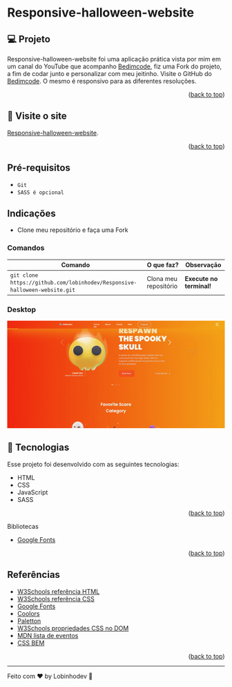 # Responsive-halloween-website

## 💻 Projeto

Responsive-halloween-website foi uma aplicação prática vista por mim em um canal do YouTube que acompanho [Bedimcode](https://www.youtube.com/c/Bedimcode), fiz uma Fork do projeto, a fim de codar junto e personalizar com meu jeitinho. Visite o GitHub do [Bedimcode](https://github.com/bedimcode/responsive-halloween-website). O mesmo é responsivo para as diferentes resoluções.

<p align="right">(<a href="#top">back to top</a>)</p>

## 📢 Visite o site

[Responsive-halloween-website](https://lobinhodev.github.io/Responsive-halloween-website/).

<p align="right">(<a href="#top">back to top</a>)</p>

## Pré-requisitos

-   `Git`
-   `SASS é opcional`

## Indicações

-   Clone meu repositório e faça uma Fork

### Comandos

| Comando                                                                    | O que faz?            | Observação               |
| -------------------------------------------------------------------------- | --------------------- | ------------------------ |
| `git clone https://github.com/lobinhodev/Responsive-halloween-website.git` | Clona meu repositório | **Execute no terminal!** |

### Desktop

<p align="center">
  <img width="600" src=".github/Desktop.gif">
</p>

## 🧠 Tecnologias

Esse projeto foi desenvolvido com as seguintes tecnologias:

-   HTML
-   CSS
-   JavaScript
-   SASS
<p align="right">(<a href="#top">back to top</a>)</p>

Bibliotecas

-   [Google Fonts](https://fonts.google.com/)

<p align="right">(<a href="#top">back to top</a>)</p>

## Referências

-   [W3Schools referência HTML](https://www.w3schools.com/tags/default.asp)
-   [W3Schools referência CSS](https://www.w3schools.com/cssref/default.asp)
-   [Google Fonts](https://fonts.google.com/)
-   [Coolors](https://coolors.co/palettes/trending)
-   [Paletton](https://paletton.com/)
-   [W3Schools propriedades CSS no DOM](https://www.w3schools.com/jsref/dom_obj_style.asp)
-   [MDN lista de eventos](https://developer.mozilla.org/en-US/docs/Web/Events)
-   [CSS BEM](https://desenvolvimentoparaweb.com/css/bem/)
<p align="right">(<a href="#top">back to top</a>)</p>

---

Feito com ♥ by Lobinhodev 🐺
